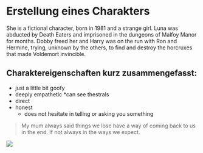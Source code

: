 
# Erstellung eines Charakters
She is a fictional character, born in 1981 and a strange girl. 
Luna was abducted by Death Eaters and imprisoned in the dungeons of Malfoy Manor for months. 
Dobby freed her and Harry was on the run with Ron and Hermine, trying, unknown by the others, 
to find and destroy the horcruxes that made Voldemort invincible.

## Charaktereigenschaften kurz zusammengefasst:
* just a little bit goofy
* deeply empathetic
*can see thestrals
* direct
* honest
	* does not hesitate in telling or asking you something

> My mum always said things we lose have a way of coming back to us in the end. If not always in the ways we expect.

<img src="https://www.pexels.com/de-de/foto/coole-hintergrundbilder-draussen-golden-retriever-gucken-2318990/"/>